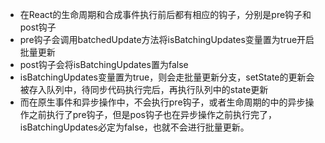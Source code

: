 - 在React的生命周期和合成事件执行前后都有相应的钩子，分别是pre钩子和post钩子
- pre钩子会调用batchedUpdate方法将isBatchingUpdates变量置为true开启批量更新
- post钩子会将isBatchingUpdates置为false
- isBatchingUpdates变量置为true，则会走批量更新分支，setState的更新会被存入队列中，待同步代码执行完后，再执行队列中的state更新
- 而在原生事件和异步操作中，不会执行pre钩子，或者生命周期的中的异步操作之前执行了pre钩子，但是pos钩子也在异步操作之前执行完了，isBatchingUpdates必定为false，也就不会进行批量更新。

